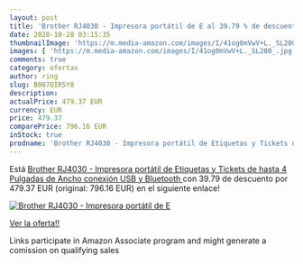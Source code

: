 ```yaml
---
layout: post
title: 'Brother RJ4030 - Impresora portátil de E al 39.79 % de descuento'
date: 2020-10-28 03:15:35
thumbnailImage: 'https://m.media-amazon.com/images/I/41og0mVwV+L._SL200_.jpg'
images: [ 'https://m.media-amazon.com/images/I/41og0mVwV+L._SL200_.jpg' ]
comments: true
category: ofertas
author: ring
slug: B007QIR5Y8
description:
actualPrice: 479.37 EUR
currency: EUR
price: 479.37
comparePrice: 796.16 EUR
inStock: true
prodname: 'Brother RJ4030 - Impresora portátil de Etiquetas y Tickets de hasta 4 Pulgadas de Ancho  conexión USB y Bluetooth '
---
```


Está [Brother RJ4030 - Impresora portátil de Etiquetas y Tickets de hasta 4 Pulgadas de Ancho  conexión USB y Bluetooth ](https://www.amazon.es/dp/B007QIR5Y8/?tag=tolees-21) con 39.79 de descuento por 479.37 EUR (original: 796.16 EUR) en el siguiente enlace!

[![Brother RJ4030 - Impresora portátil de E](https://m.media-amazon.com/images/I/41og0mVwV+L._SL200_.jpg)](https://www.amazon.es/dp/B007QIR5Y8/?tag=tolees-21)

[Ver la oferta!!](https://www.amazon.es/dp/B007QIR5Y8/?tag=tolees-21)

Links participate in Amazon Associate program and might generate a comission on qualifying sales


